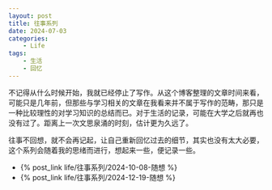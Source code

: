 ```yaml
---
layout: post
title: 往事系列
date: 2024-07-03
categories:
    - Life
tags:
    - 生活
    - 回忆
---
```


不记得从什么时候开始，我就已经停止了写作。从这个博客整理的文章时间来看，可能只是几年前，但那些与学习相关的文章在我看来并不属于写作的范畴，那只是一种比较理性的对学习知识的总结而已。对于生活的记录，可能在大学之后就再也没有过了。距离上一次文思泉涌的时刻，估计更为久远了。

往事不回想，就不会再记起，让自己重新回忆过去的细节，其实也没有太大必要，这个系列会随着我的思绪而进行，想起来一些，便记录一些。

- {% post_link life/往事系列/2024-10-08-随想 %}
- {% post_link life/往事系列/2024-12-19-随想 %}